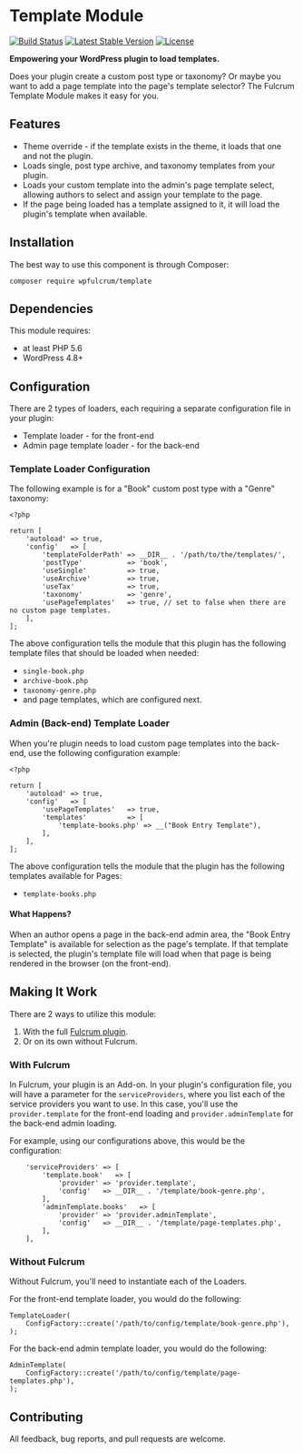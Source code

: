 # Template Module

[![Build Status](https://travis-ci.org/wpfulcrum/template.svg?branch=develop)](https://travis-ci.org/wpfulcrum/template) 
[![Latest Stable Version](https://poser.pugx.org/wpfulcrum/template/v/stable)](https://packagist.org/packages/wpfulcrum/template) 
[![License](https://poser.pugx.org/wpfulcrum/template/license)](https://packagist.org/packages/wpfulcrum/template)

**Empowering your WordPress plugin to load templates.**

Does your plugin create a custom post type or taxonomy? Or maybe you want to add a page template into the page's template selector?  The Fulcrum Template Module makes it easy for you.

## Features

- Theme override - if the template exists in the theme, it loads that one and not the plugin. 
- Loads single, post type archive, and taxonomy templates from your plugin.
- Loads your custom template into the admin's page template select, allowing authors to select and assign your template to the page.
- If the page being loaded has a template assigned to it, it will load the plugin's template when available.

## Installation

The best way to use this component is through Composer:

```
composer require wpfulcrum/template
```

## Dependencies

This module requires:
 
- at least PHP 5.6
- WordPress 4.8+

## Configuration

There are 2 types of loaders, each requiring a separate configuration file in your plugin:

- Template loader - for the front-end
- Admin page template loader - for the back-end

### Template Loader Configuration

The following example is for a "Book" custom post type with a "Genre" taxonomy:

```
<?php

return [
    'autoload' => true,
    'config'   => [
        'templateFolderPath' => __DIR__ . '/path/to/the/templates/',
        'postType'           => 'book',
        'useSingle'          => true,
        'useArchive'         => true,
        'useTax'             => true,
        'taxonomy'           => 'genre',
        'usePageTemplates'   => true, // set to false when there are no custom page templates.
    ],
];
```

The above configuration tells the module that this plugin has the following template files that should be loaded when needed:

- `single-book.php`
- `archive-book.php`
- `taxonomy-genre.php`
- and page templates, which are configured next.

### Admin (Back-end) Template Loader

When you're plugin needs to load custom page templates into the back-end, use the following configuration example:

```
<?php

return [
    'autoload' => true,
    'config'   => [
        'usePageTemplates'   => true,
        'templates'          => [
            'template-books.php' => __("Book Entry Template"),
        ],
    ],
];
```

The above configuration tells the module that the plugin has the following templates available for Pages:

- `template-books.php`

#### What Happens?

When an author opens a page in the back-end admin area, the "Book Entry Template" is available for selection as the page's template.  If that template is selected, the plugin's template file will load when that page is being rendered in the browser (on the front-end). 

## Making It Work

There are 2 ways to utilize this module:

1. With the full [Fulcrum plugin](https://github.com/wpfulcrum/fulcrum).
2. Or on its own without Fulcrum.

### With Fulcrum

In Fulcrum, your plugin is an Add-on.  In your plugin's configuration file, you will have a parameter for the `serviceProviders`, where you list each of the service providers you want to use.  In this case, you'll use the `provider.template` for the front-end loading and `provider.adminTemplate` for the back-end admin loading.  

For example, using our configurations above, this would be the configuration:

```
	'serviceProviders' => [
        'template.book'   => [
            'provider' => 'provider.template',
            'config'   => __DIR__ . '/template/book-genre.php',
        ],
        'adminTemplate.books'   => [
            'provider' => 'provider.adminTemplate',
            'config'   => __DIR__ . '/template/page-templates.php',
        ],        
	],
```

### Without Fulcrum

Without Fulcrum, you'll need to instantiate each of the Loaders.

For the front-end template loader, you would do the following:

```
TemplateLoader(
    ConfigFactory::create('/path/to/config/template/book-genre.php'),
);
```

For the back-end admin template loader, you would do the following:

```
AdminTemplate(
    ConfigFactory::create('/path/to/config/template/page-templates.php'),
);
```

## Contributing

All feedback, bug reports, and pull requests are welcome.